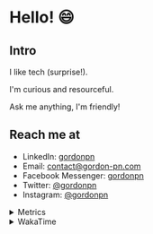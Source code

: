 # Hello! 😄

## Intro

I like tech (surprise!).

I'm curious and resourceful.

Ask me anything, I'm friendly!

## Reach me at

- LinkedIn: [gordonpn](https://www.linkedin.com/in/gordonpn/)
- Email: [contact@gordon-pn.com](mailto:contact@gordon-pn.com)
- Facebook Messenger: [gordonpn](https://www.messenger.com/t/Gordonpn)
- Twitter: [@gordonpn](https://twitter.com/Gordonpn)
- Instagram: [@gordonpn](https://www.instagram.com/gordonpn/)

<details>
  <summary>Metrics</summary>

  <img align="center" src="https://github.com/gordonpn/gordonpn/blob/master/github-metrics.svg" alt="GitHub Metrics">

</details>

<details>
  <summary>WakaTime</summary>

  <!--START_SECTION:waka-->
📊 **This Week I Spent My Time On** 

```text
💬 Programming Languages: 
Java                     5 hrs 39 mins       █████████████████░░░░░░░░   69.50 % 
XML                      53 mins             ███░░░░░░░░░░░░░░░░░░░░░░   10.92 % 
TypeScript               26 mins             █░░░░░░░░░░░░░░░░░░░░░░░░   05.46 % 
Bash                     26 mins             █░░░░░░░░░░░░░░░░░░░░░░░░   05.34 % 
Ruby                     23 mins             █░░░░░░░░░░░░░░░░░░░░░░░░   04.80 % 

🔥 Editors: 
Intellijidea             7 hrs 33 mins       ███████████████████████░░   92.82 % 
VS Code                  35 mins             ██░░░░░░░░░░░░░░░░░░░░░░░   07.18 % 
```


 Last Updated on 07/03/2024 10:16:47 UTC
<!--END_SECTION:waka-->
</details>
